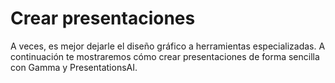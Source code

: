 # Crear presentaciones
A veces, es mejor dejarle el diseño gráfico a herramientas especializadas. A continuación te mostraremos cómo crear presentaciones de forma sencilla con Gamma y PresentationsAI.